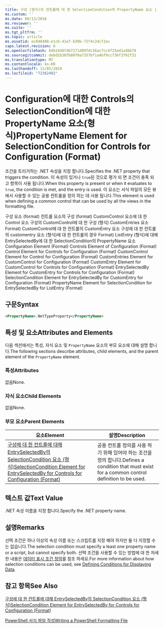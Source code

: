 ```yaml
---
title: 구성 (형식)의 컨트롤에 대 한 SelectionCondition의 PropertyName 요소 | Microsoft Docs
ms.custom: ''
ms.date: 09/13/2016
ms.reviewer: ''
ms.suite: ''
ms.tgt_pltfrm: ''
ms.topic: article
ms.assetid: ec048408-e1c6-41ef-b39b-72f4c2dcf2ac
caps.latest.revision: 6
ms.openlocfilehash: b4b2440fdb7171d09fdc16ac7cc4f25ed1a4bb78
ms.sourcegitcommit: debd2b38fb8070a7357bf1a4bf9cc736f3702f31
ms.translationtype: MT
ms.contentlocale: ko-KR
ms.lasthandoff: 12/05/2019
ms.locfileid: "72362402"
---
```

# <a name="propertyname-element-for-selectioncondition-for-controls-for-configuration-format"></a><span data-ttu-id="30d05-102">Configuration에 대한 Controls의 SelectionCondition에 대한 PropertyName 요소(형식)</span><span class="sxs-lookup"><span data-stu-id="30d05-102">PropertyName Element for SelectionCondition for Controls for Configuration (Format)</span></span>

<span data-ttu-id="30d05-103">조건을 트리거하는 .NET 속성을 지정 합니다.</span><span class="sxs-lookup"><span data-stu-id="30d05-103">Specifies the .NET property that triggers the condition.</span></span> <span data-ttu-id="30d05-104">이 속성이 있거나 `true`된 것으로 평가 되 면 조건이 충족 되 고 항목이 사용 됩니다.</span><span class="sxs-lookup"><span data-stu-id="30d05-104">When this property is present or when it evaluates to `true`, the condition is met, and the entry is used.</span></span> <span data-ttu-id="30d05-105">이 요소는 서식 파일의 모든 뷰에서 사용할 수 있는 공용 컨트롤을 정의 하는 데 사용 됩니다.</span><span class="sxs-lookup"><span data-stu-id="30d05-105">This element is used when defining a common control that can be used by all the views in the formatting file.</span></span>

<span data-ttu-id="30d05-106">구성 요소 (format) 컨트롤 요소의 구성 (format) CustomControl 요소에 대 한 Control 요소 구성의 CustomControl에 대 한 구성 (형식) CustomEntries 요소 Format) CustomControl에 대 한 컨트롤의 CustomEntry 요소 구성에 대 한 컨트롤의 customentry 요소 (형식)에 대 한 컨트롤의 경우 Format) ListEntry (형식)에 대해 EntrySelectedBy에 대 한 SelectionCondition의 PropertyName 요소</span><span class="sxs-lookup"><span data-stu-id="30d05-106">Configuration Element (Format) Controls Element of Configuration (Format) Control Element for Controls for Configuration (Format) CustomControl Element for Control for Configuration (Format) CustomEntries Element for CustomControl for Configuration (Format) CustomEntry Element for CustomControl for Controls for Configuration (Format) EntrySelectedBy Element for CustomEntry for Controls for Configuration (Format) SelectionCondition Element for EntrySelectedBy for CustomEntry for Configuration (Format) PropertyName Element for SelectionCondition for EntrySelectedBy for ListEntry (Format)</span></span>

## <a name="syntax"></a><span data-ttu-id="30d05-107">구문</span><span class="sxs-lookup"><span data-stu-id="30d05-107">Syntax</span></span>

```xml
<PropertyName>.NetTypeProperty</PropertyName>
```

## <a name="attributes-and-elements"></a><span data-ttu-id="30d05-108">특성 및 요소</span><span class="sxs-lookup"><span data-stu-id="30d05-108">Attributes and Elements</span></span>

<span data-ttu-id="30d05-109">다음 섹션에서는 특성, 자식 요소 및 `PropertyName` 요소의 부모 요소에 대해 설명 합니다.</span><span class="sxs-lookup"><span data-stu-id="30d05-109">The following sections describe attributes, child elements, and the parent element of the `PropertyName` element.</span></span>

### <a name="attributes"></a><span data-ttu-id="30d05-110">특성</span><span class="sxs-lookup"><span data-stu-id="30d05-110">Attributes</span></span>

<span data-ttu-id="30d05-111">없음</span><span class="sxs-lookup"><span data-stu-id="30d05-111">None.</span></span>

### <a name="child-elements"></a><span data-ttu-id="30d05-112">자식 요소</span><span class="sxs-lookup"><span data-stu-id="30d05-112">Child Elements</span></span>

<span data-ttu-id="30d05-113">없음</span><span class="sxs-lookup"><span data-stu-id="30d05-113">None.</span></span>

### <a name="parent-elements"></a><span data-ttu-id="30d05-114">부모 요소</span><span class="sxs-lookup"><span data-stu-id="30d05-114">Parent Elements</span></span>

|<span data-ttu-id="30d05-115">요소</span><span class="sxs-lookup"><span data-stu-id="30d05-115">Element</span></span>|<span data-ttu-id="30d05-116">설명</span><span class="sxs-lookup"><span data-stu-id="30d05-116">Description</span></span>|
|-------------|-----------------|
|[<span data-ttu-id="30d05-117">구성에 대 한 컨트롤에 대해 EntrySelectedBy의 SelectionCondition 요소 (형식)</span><span class="sxs-lookup"><span data-stu-id="30d05-117">SelectionCondition Element for EntrySelectedBy for Controls for Configuration (Format)</span></span>](./selectioncondition-element-for-entryselectedby-for-controls-for-configuration-format.md)|<span data-ttu-id="30d05-118">공용 컨트롤 정의를 사용 하기 위해 있어야 하는 조건을 정의 합니다.</span><span class="sxs-lookup"><span data-stu-id="30d05-118">Defines a condition that must exist for a common control definition to be used.</span></span>|

## <a name="text-value"></a><span data-ttu-id="30d05-119">텍스트 값</span><span class="sxs-lookup"><span data-stu-id="30d05-119">Text Value</span></span>

<span data-ttu-id="30d05-120">.NET 속성 이름을 지정 합니다.</span><span class="sxs-lookup"><span data-stu-id="30d05-120">Specify the .NET property name.</span></span>

## <a name="remarks"></a><span data-ttu-id="30d05-121">설명</span><span class="sxs-lookup"><span data-stu-id="30d05-121">Remarks</span></span>

<span data-ttu-id="30d05-122">선택 조건은 하나 이상의 속성 이름 또는 스크립트를 지정 해야 하지만 둘 다 지정할 수는 없습니다.</span><span class="sxs-lookup"><span data-stu-id="30d05-122">The selection condition must specify a least one property name or a script, but cannot specify both.</span></span> <span data-ttu-id="30d05-123">선택 조건을 사용할 수 있는 방법에 대 한 자세한 내용은 [데이터 표시 조건 정의](./defining-conditions-for-displaying-data.md)를 참조 하세요.</span><span class="sxs-lookup"><span data-stu-id="30d05-123">For more information about how selection conditions can be used, see [Defining Conditions for Displaying Data](./defining-conditions-for-displaying-data.md).</span></span>

## <a name="see-also"></a><span data-ttu-id="30d05-124">참고 항목</span><span class="sxs-lookup"><span data-stu-id="30d05-124">See Also</span></span>

[<span data-ttu-id="30d05-125">구성에 대 한 컨트롤에 대해 EntrySelectedBy의 SelectionCondition 요소 (형식)</span><span class="sxs-lookup"><span data-stu-id="30d05-125">SelectionCondition Element for EntrySelectedBy for Controls for Configuration (Format)</span></span>](./selectioncondition-element-for-entryselectedby-for-controls-for-configuration-format.md)

[<span data-ttu-id="30d05-126">PowerShell 서식 파일 작성</span><span class="sxs-lookup"><span data-stu-id="30d05-126">Writing a PowerShell Formatting File</span></span>](./writing-a-powershell-formatting-file.md)
